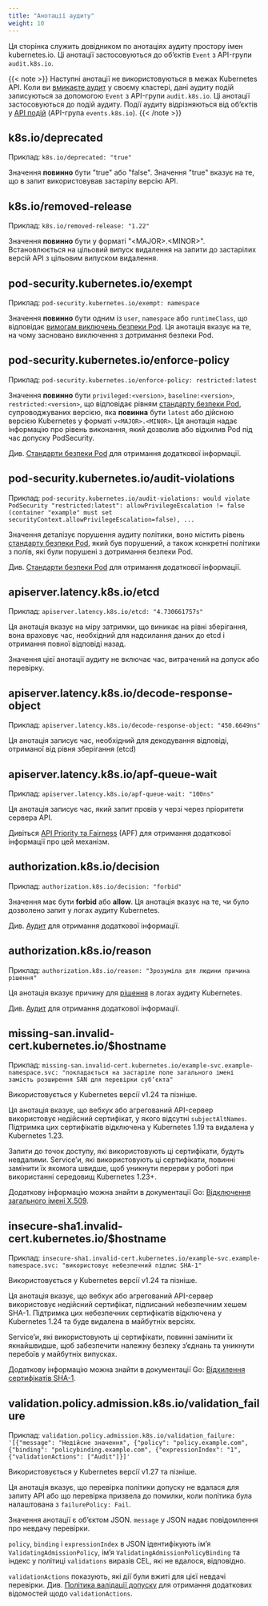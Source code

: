 ```yaml
---
title: "Анотації аудиту"
weight: 10
---
```


<!-- overview -->

Ця сторінка служить довідником по анотаціях аудиту простору імен kubernetes.io. Ці анотації застосовуються до обʼєктів `Event` з API-групи `audit.k8s.io`.

{{< note >}}
Наступні анотації не використовуються в межах Kubernetes API. Коли ви [вмикаєте аудит](/docs/tasks/debug/debug-cluster/audit/) у своєму кластері, дані аудиту подій записуються за допомогою `Event` з API-групи `audit.k8s.io`. Ці анотації застосовуються до подій аудиту. Події аудиту відрізняються від обʼєктів у [API подій](/docs/reference/kubernetes-api/cluster-resources/event-v1/) (API-група `events.k8s.io`).
{{< /note >}}

<!-- body -->

## k8s.io/deprecated

Приклад: `k8s.io/deprecated: "true"`

Значення **повинно** бути "true" або "false". Значення "true" вказує на те, що в запит використовував застарілу версію API.

## k8s.io/removed-release

Приклад: `k8s.io/removed-release: "1.22"`

Значення **повинно** бути у форматі "\<MAJOR>\.\<MINOR>\". Встановлюється на цільовий випуск видалення на запити до застарілих версій API з цільовим випуском видалення.

## pod-security.kubernetes.io/exempt

Приклад: `pod-security.kubernetes.io/exempt: namespace`

Значення **повинно** бути одним із `user`, `namespace` або `runtimeClass`, що відповідає [вимогам виключень безпеки Pod](/docs/concepts/security/pod-security-admission/#exemptions). Ця анотація вказує на те, на чому засновано виключення з дотримання безпеки Pod.

## pod-security.kubernetes.io/enforce-policy

Приклад: `pod-security.kubernetes.io/enforce-policy: restricted:latest`

Значення **повинно** бути `privileged:<version>`, `baseline:<version>`,
`restricted:<version>`, що відповідає рівням [стандарту безпеки Pod](/docs/concepts/security/pod-security-standards), супроводжуваних версією, яка **повинна** бути `latest` або дійсною версією Kubernetes у форматі `v<MAJOR>.<MINOR>`. Ця анотація надає інформацію про рівень виконання, який дозволив або відхилив Pod під час допуску PodSecurity.

Див. [Стандарти безпеки Pod](/docs/concepts/security/pod-security-standards/) для отримання додаткової інформації.

## pod-security.kubernetes.io/audit-violations

Приклад:  `pod-security.kubernetes.io/audit-violations: would violate
PodSecurity "restricted:latest": allowPrivilegeEscalation != false (container "example" must set securityContext.allowPrivilegeEscalation=false), ...`

Значення деталізує порушення аудиту політики, воно містить рівень [стандарту безпеки Pod](/docs/concepts/security/pod-security-standards/), який був порушений, а також конкретні політики з полів, які були порушені з дотримання безпеки Pod.

Див. [Стандарти безпеки Pod](/docs/concepts/security/pod-security-standards/) для отримання додаткової інформації.

## apiserver.latency.k8s.io/etcd

Приклад: `apiserver.latency.k8s.io/etcd: "4.730661757s"`

Ця анотація вказує на міру затримки, що виникає на рівні зберігання, вона враховує час, необхідний для надсилання даних до etcd і отримання повної відповіді назад.

Значення цієї анотації аудиту не включає час, витрачений на допуск або перевірку.

## apiserver.latency.k8s.io/decode-response-object

Приклад: `apiserver.latency.k8s.io/decode-response-object: "450.6649ns"`

Ця анотація записує час, необхідний для декодування відповіді, отриманої від рівня зберігання (etcd)

## apiserver.latency.k8s.io/apf-queue-wait

Приклад: `apiserver.latency.k8s.io/apf-queue-wait: "100ns"`

Ця анотація записує час, який запит провів у черзі через пріоритети сервера API.

Дивіться [API Priority та Fairness](/docs/concepts/cluster-administration/flow-control/) (APF) для отримання додаткової інформації про цей механізм.

## authorization.k8s.io/decision

Приклад: `authorization.k8s.io/decision: "forbid"`

Значення має бути **forbid** або **allow**. Ця анотація вказує на те, чи було дозволено запит у логах аудиту Kubernetes.

Див. [Аудит](/docs/tasks/debug/debug-cluster/audit/) для отримання додаткової інформації.

## authorization.k8s.io/reason

Приклад: `authorization.k8s.io/reason: "Зрозуміла для людини причина рішення"`

Ця анотація вказує причину для [рішення](#authorization-k8s-io-decision) в логах аудиту Kubernetes.

Див. [Аудит](/docs/tasks/debug/debug-cluster/audit/) для отримання додаткової інформації.

## missing-san.invalid-cert.kubernetes.io/$hostname

Приклад: `missing-san.invalid-cert.kubernetes.io/example-svc.example-namespace.svc: "покладається на застаріле поле загального імені замість розширення SAN для перевірки субʼєкта"`

Використовується у Kubernetes версії v1.24 та пізніше.

Ця анотація вказує, що вебхук або агрегований API-сервер використовує недійсний сертифікат, у якого відсутні `subjectAltNames`. Підтримка цих сертифікатів відключена у Kubernetes 1.19 та видалена у Kubernetes 1.23.

Запити до точок доступу, які використовують ці сертифікати, будуть невдалими. Serviceʼи, які використовують ці сертифікати, повинні замінити їх якомога швидше, щоб уникнути перерви у роботі при використанні середовищ Kubernetes 1.23+.

Додаткову інформацію можна знайти в документації Go: [Відключення загального імені X.509](https://go.dev/doc/go1.15#commonname).

## insecure-sha1.invalid-cert.kubernetes.io/$hostname

Приклад: `insecure-sha1.invalid-cert.kubernetes.io/example-svc.example-namespace.svc: "використовує небезпечний підпис SHA-1"`

Використовується у Kubernetes версії v1.24 та пізніше.

Ця анотація вказує, що вебхук або агрегований API-сервер використовує недійсний сертифікат, підписаний небезпечним хешем SHA-1. Підтримка цих небезпечних сертифікатів відключена у Kubernetes 1.24 та буде видалена в майбутніх версіях.

Serviceʼи, які використовують ці сертифікати, повинні замінити їх якнайшвидше, щоб забезпечити належну безпеку зʼєднань та уникнути перебоїв у майбутніх випусках.

Додаткову інформацію можна знайти в документації Go: [Відхилення сертифікатів SHA-1](https://go.dev/doc/go1.18#sha1).

## validation.policy.admission.k8s.io/validation_failure

Приклад: `validation.policy.admission.k8s.io/validation_failure: '[{"message": "Недійсне значення", {"policy": "policy.example.com", {"binding": "policybinding.example.com", {"expressionIndex": "1", {"validationActions": ["Audit"]}]'`

Використовується у Kubernetes версії v1.27 та пізніше.

Ця анотація вказує, що перевірка політики допуску не вдалася для запиту API або що перевірка призвела до помилки, коли політика була налаштована з `failurePolicy: Fail`.

Значення анотації є обʼєктом JSON. `message` у JSON надає повідомлення про невдачу перевірки.

`policy`, `binding` і `expressionIndex` в JSON ідентифікують імʼя `ValidatingAdmissionPolicy`, імʼя `ValidatingAdmissionPolicyBinding` та індекс у політиці `validations` виразів CEL, які не вдалося, відповідно.

`validationActions` показують, які дії були вжиті для цієї невдачі перевірки. Див. [Політика валідації допуску](/docs/reference/access-authn-authz/validating-admission-policy/) для отримання додаткових відомостей щодо `validationActions`.

